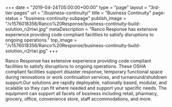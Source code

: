 +++
date = "2019-04-24T05:00:00+00:00"
type = "page"
layout = "3rd-tier-pages"
url = "/business-continuity/"
title = "Business Continuity"
page-status = "business-continuity-subpage"
publish_image = "/v1576018356/Ranco%20Response/business-continuity-build-solution_n2rtwi.jpg"
metaDescription = "Ranco Response has extensive experience providing code compliant facilities to satisfy disruptions to ongoing operations."
top_image = "/v1576018356/Ranco%20Response/business-continuity-build-solution_n2rtwi.jpg"
+++

Ranco Response has extensive experience providing code compliant facilities to satisfy disruptions to ongoing operations. These OSHA compliant facilities support disaster response, temporary functional space during renovations or work continuation services, and turnaround/shutdown support.Our solutions are rapidly deployable, nationally based, modular, and scalable so they can fit where needed and support your specific needs. The equipment can support all facets of business including retail, pharmacy, grocery, office, convenience store, staff accommodations, and more.